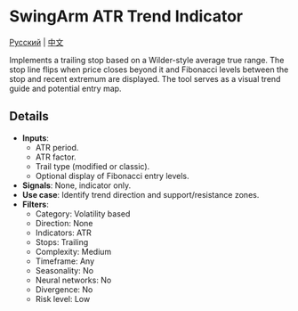 # SwingArm ATR Trend Indicator
[Русский](README_ru.md) | [中文](README_cn.md)

Implements a trailing stop based on a Wilder-style average true range. The stop line flips when price closes beyond it and Fibonacci levels between the stop and recent extremum are displayed. The tool serves as a visual trend guide and potential entry map.

## Details

- **Inputs**:
  - ATR period.
  - ATR factor.
  - Trail type (modified or classic).
  - Optional display of Fibonacci entry levels.
- **Signals**: None, indicator only.
- **Use case**: Identify trend direction and support/resistance zones.
- **Filters**:
  - Category: Volatility based
  - Direction: None
  - Indicators: ATR
  - Stops: Trailing
  - Complexity: Medium
  - Timeframe: Any
  - Seasonality: No
  - Neural networks: No
  - Divergence: No
  - Risk level: Low
